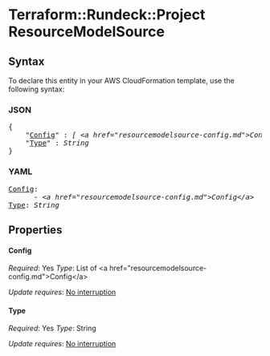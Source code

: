 # Terraform::Rundeck::Project ResourceModelSource

## Syntax

To declare this entity in your AWS CloudFormation template, use the following syntax:

### JSON

<pre>
{
    "<a href="#config" title="Config">Config</a>" : <i>[ &lt;a href=&#34;resourcemodelsource-config.md&#34;&gt;Config&lt;/a&gt;, ... ]</i>,
    "<a href="#type" title="Type">Type</a>" : <i>String</i>
}
</pre>

### YAML

<pre>
<a href="#config" title="Config">Config</a>: <i>
      - &lt;a href=&#34;resourcemodelsource-config.md&#34;&gt;Config&lt;/a&gt;</i>
<a href="#type" title="Type">Type</a>: <i>String</i>
</pre>

## Properties

#### Config

_Required_: Yes
_Type_: List of &lt;a href=&#34;resourcemodelsource-config.md&#34;&gt;Config&lt;/a&gt;

_Update requires_: [No interruption](https://docs.aws.amazon.com/AWSCloudFormation/latest/UserGuide/using-cfn-updating-stacks-update-behaviors.html#update-no-interrupt)

#### Type

_Required_: Yes
_Type_: String

_Update requires_: [No interruption](https://docs.aws.amazon.com/AWSCloudFormation/latest/UserGuide/using-cfn-updating-stacks-update-behaviors.html#update-no-interrupt)

